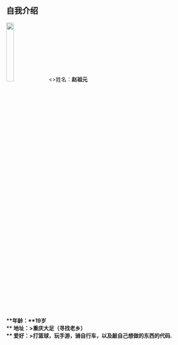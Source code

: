 ## 自我介绍
<img src="http://b319.photo.store.qq.com/psb?/V10Hvxck4QCdZ7/9VlZEeZ7iUG5AETyudX15.BuTF2dwnvjkY*ZNGHZrqE!/b/dD8BAAAAAAAA&bo=OASgBQAAAAARB6k!&rf=viewer_4" width="20%" alt=""/>  
<>姓名：<strong/>赵祖元<br>**年龄：**19岁<br>
** 地址：>重庆大足（寻找老乡）<br>
** 爱好：>打篮球，玩手游，骑自行车，以及敲自己想做的东西的代码.<br>
